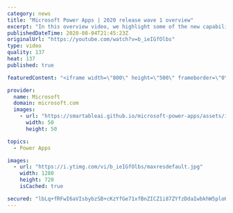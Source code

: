 ```yaml
---
category: news
title: "Microsoft Power Apps | 2020 release wave 1 overview"
excerpt: "In this overview video, we highlight some of the new capabilities included in the latest update to Microsoft Power Apps.      Here are the capabilities covered:     UI enhancements       • Save is always visible       • Chart formatting  Grid user experience enhancements       • Conditional search  "
publishedDateTime: 2020-08-04T21:45:23Z
originalUrl: "https://youtube.com/watch?v=b_ieIGfOlbs"
type: video
quality: 137
heat: 137
published: true

featuredContent: "<iframe width=\"800\" height=\"500\" frameborder=\"0\" src=\"https://www.youtube.com/embed/b_ieIGfOlbs\" allow=\"accelerometer; autoplay; encrypted-media; gyroscope; picture-in-picture\" allowfullscreen></iframe>"

provider:
  name: Microsoft
  domain: microsoft.com
  images:
    - url: "https://smartableai.github.io/microsoft-power-apps/assets/images/organizations/microsoft.com-50x50.jpg"
      width: 50
      height: 50

topics:
  - Power Apps

images:
  - url: "https://i.ytimg.com/vi/b_ieIGfOlbs/maxresdefault.jpg"
    width: 1280
    height: 720
    isCached: true

secured: "lbLq+fRFwI6aVIsbybzSB+cKzYfGe71xfBnZICZ1i87ZYfzDdaIwbkhW5ploKYbixGN0mC67Cb3peQmOx2WSrXwBEeIpatRjXzZtMOCh1lBDvrdJQeQopq6ZhsXmubw8BSPknoXYERwL0h/td1SaQNY7uayhYHfDR4rs6waCegSRNDlsCCR0vbj7Fndd8MkDB6GqzrVw7ZcixG6A414lOgtjVw8O81fTW4+/Un49hcRuWMIf5l1w4lIaKlyqM7tdyKhCOtDygHJqn10pdU7AXUmpja0ngBaXXOpiDFP56SFsP5Xxm/4aGb8sPsGcQ9ITN6b8fvbTsDgIrRqwK1gG4KoKCGk+B0FjxQl9nsKx9zkgs7Y0ewi+RY7uvrh6ATehmFuCAnuyb4Y/t/qTUjPmilfFKeymfhZcIRenw7/er+XAkUpODCeQZ4SBVWCfDWZH;WkEr7y15Dd6LXLrCQQGeBw=="
---
```


